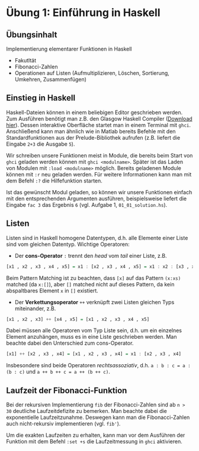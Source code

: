# Übung 1: Einführung in Haskell

## Übungsinhalt
Implementierung elementarer Funktionen in Haskell
- Fakutltät
- Fibonacci-Zahlen
- Operationen auf Listen (Aufmultiplizieren, Löschen, Sortierung, Umkehren, Zusammenfügen)

## Einstieg in Haskell
Haskell-Dateien können in einem beliebigen Editor geschrieben werden. Zum Ausführen benötigt man z.B. den Glasgow Haskell Compiler ([Download hier](https://www.haskell.org/ghc/)). Dessen interaktive Oberfläche startet man in einem Terminal mit `ghci`. Anschließend kann man ähnlich wie in Matlab bereits Befehle mit den Standardfunktionen aus der Prelude-Bibliothek aufrufen (z.B. liefert die Eingabe `2+3` die Ausgabe `5`).

Wir schreiben unsere Funktionen meist in Module, die bereits beim Start von `ghci` geladen werden können mit `ghci <modulname>`. Später ist das Laden von Modulen mit `:load <modulname>` möglich. Bereits geladenen Module können mit `:r` neu geladen werden. Für weitere Informationen kann man mit dem Befehl `:?` die Hilfefunktion starten.

Ist das gewünscht Modul geladen, so können wir unsere Funktionen einfach mit den entsprechenden Argumenten ausführen, beispielsweise liefert die Eingabe `fac 3` das Ergebnis `6` (vgl. Aufgabe 1, `01_01_solution.hs`).

## Listen

Listen sind in Haskell homogene Datentypen, d.h. alle Elemente einer Liste sind vom gleichen Datentyp. Wichtige Operatoren:
* Der **cons-Operator** `:` trennt den _head_ vom _tail_ einer Liste, z.B.
```haskell
[x1 , x2 , x3 , x4 , x5] = x1 : [x2 , x3 , x4 , x5] = x1 : x2 : [x3 , x4 , x5] = x1 : (x2 : [x3 , x4 , x5])
```
Beim Pattern Matching ist zu beachten, dass `[x]` auf das Pattern `(x:xs)` matched (da `x:[]`), aber `[]` matched nicht auf dieses Pattern, da kein abspaltbares Element `x` in `[]` existiert.

* Der **Verkettungsoperator** `++` verknüpft zwei Listen gleichen Typs miteinander, z.B.
```haskell
[x1 , x2 , x3] ++ [x4 , x5] = [x1 , x2 , x3 , x4 , x5]
```
Dabei müssen alle Operatoren vom Typ Liste sein, d.h. um ein einzelnes Element anzuhängen, muss es in eine Liste geschrieben werden. Man beachte dabei den Unterschied zum cons-Operator.
```haskell
[x1] ++ [x2 , x3 , x4] = [x1 , x2 , x3 , x4] = x1 : [x2 , x3 , x4]
```

Insbesondere sind beide Operatoren _rechtsassoziativ_, d.h. `a : b : c = a : (b : c)` und `a ++ b ++ c = a ++ (b ++ c)`.

## Laufzeit der Fibonacci-Funktion
Bei der rekursiven Implementierung `fib` der Fibonacci-Zahlen sind ab `n > 30` deutliche Laufzeitdefizite zu bemerken. Man beachte dabei die exponentielle Laufzeitzunahme. Deswegen kann man die Fibonacci-Zahlen auch nicht-rekursiv implementieren (vgl. `fib'`).

Um die exakten Laufzeiten zu erhalten, kann man vor dem Ausführen der Funktion mit dem Befehl `:set +s` die Laufzeitmessung in `ghci` aktivieren.
